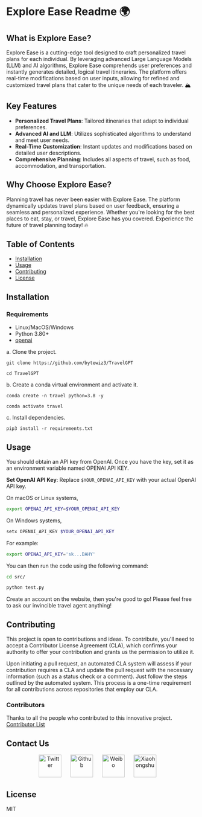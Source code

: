 # Explore Ease Readme 🌍


## What is Explore Ease? 

Explore Ease is a cutting-edge tool designed to craft personalized travel plans for each individual. By leveraging advanced Large Language Models (LLM) and AI algorithms, Explore Ease comprehends user preferences and instantly generates detailed, logical travel itineraries. The platform offers real-time modifications based on user inputs, allowing for refined and customized travel plans that cater to the unique needs of each traveler. 🏔️

## Key Features
* **Personalized Travel Plans**: Tailored itineraries that adapt to individual preferences.
* **Advanced AI and LLM**: Utilizes sophisticated algorithms to understand and meet user needs.
* **Real-Time Customization**: Instant updates and modifications based on detailed user descriptions.
* **Comprehensive Planning**: Includes all aspects of travel, such as food, accommodation, and transportation.

## Why Choose Explore Ease?

Planning travel has never been easier with Explore Ease. The platform dynamically updates travel plans based on user feedback, ensuring a seamless and personalized experience. Whether you're looking for the best places to eat, stay, or travel, Explore Ease has you covered. Experience the future of travel planning today! 🔥

## Table of Contents

- [Installation](#installation)
- [Usage](#usage)
- [Contributing](#contributing)
- [License](#license)

## Installation
### Requirements
- Linux/MacOS/Windows
- Python 3.80+
- [openai](https://github.com/openai)

a. Clone the project.
```shell
git clone https://github.com/bytewiz3/TravelGPT

cd TravelGPT
```

b. Create a conda virtual environment and activate it.

```shell
conda create -n travel python=3.8 -y

conda activate travel
```

c. Install dependencies.

```shell
pip3 install -r requirements.txt
```

## Usage
You should obtain an APl key from OpenAl. Once you have the key, set it as an environment variable named OPENAI API KEY.

**Set OpenAI API Key**: Replace `$YOUR_OPENAI_API_KEY` with your
   actual OpenAI API key.

   On macOS or Linux systems,

   ```bash
   export OPENAI_API_KEY=$YOUR_OPENAI_API_KEY
   ```

   On Windows systems,

   ```powershell
   setx OPENAI_API_KEY $YOUR_OPENAI_API_KEY
   ```
For example:
```sh
export OPENAI_API_KEY='sk...DAHY'
```

You can then run the code using the following command:
```sh
cd src/

python test.py
```

Create an account on the website, then you're good to go! Please feel free to ask our invincible travel agent anything!

## Contributing
This project is open to contributions and ideas. To contribute, you'll need to accept a Contributor License Agreement (CLA), which confirms your authority to offer your contribution and grants us the permission to utilize it.

Upon initiating a pull request, an automated CLA system will assess if your contribution requires a CLA and update the pull request with the necessary information (such as a status check or a comment). Just follow the steps outlined by the automated system. This process is a one-time requirement for all contributions across repositories that employ our CLA.

### Contributors

Thanks to all the people who contributed to this innovative project.
<a href="https://github.com/bytewiz3/TravelGPT/graphs/contributors">Contributor List</a>


## Contact Us

<p align="center">
  <a href="https://twitter.com/exploreease0319" style="margin-right: 20px;"><img src="https://github.com/bytewiz3/TravelGPT/blob/master/social/logo-social-twitter.png" alt="Twitter" style="width: 60px;"/></a>
  <a href="https://github.com/bytewiz3/TravelGPT" style="margin-right: 20px;"><img src="https://github.com/bytewiz3/TravelGPT/blob/master/social/logo-social-github.png" alt="Github" style="width: 60px;"/></a>
  <a href="https://weibo.com/2735096467/5025334181232881" style="margin-right: 20px;"><img src="https://github.com/bytewiz3/TravelGPT/blob/master/social/logo-social-weibo.png" alt="Weibo" style="width: 60px;"/></a>
  <a href="https://www.xiaohongshu.com/user/profile/65204da1000000002402e5f5" style="margin-right: 20px;"><img src="https://github.com/bytewiz3/TravelGPT/blob/master/social/logo-social-xiaohongshu.png" alt="Xiaohongshu" style="width: 60px;"/></a>
</p>


## License

MIT 

